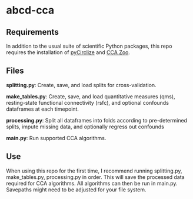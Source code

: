 # abcd-cca
## Requirements
In addition to the usual suite of scientific Python packages, this repo requires the installation of [pyCirclize](https://github.com/moshi4/pyCirclize) and [CCA Zoo](https://github.com/jameschapman19/cca_zoo).

## Files
**splitting.py**: Create, save, and load splits for cross-validation.

**make_tables.py**: Create, save, and load quantitative measures (qms), resting-state functional connectivity (rsfc), and optional confounds dataframes at each timepoint.

**processing.py**: Split all dataframes into folds according to pre-determined splits, impute missing data, and optionally regress out confounds

**main.py**: Run supported CCA algorithms.

## Use
When using this repo for the first time, I recommend running splitting.py, make_tables.py, processing.py in order. This will save the processed data required for CCA algorithms. All algorithms can then be run in main.py. Savepaths might need to be adjusted for your file system. 
